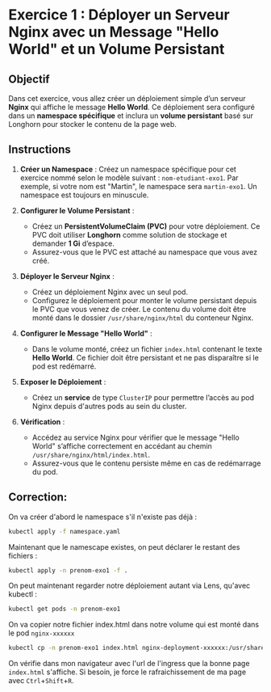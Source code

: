 # Exercice 1 : Déployer un Serveur Nginx avec un Message "Hello World" et un Volume Persistant

## Objectif

Dans cet exercice, vous allez créer un déploiement simple d’un serveur **Nginx** qui affiche le message **Hello World**. Ce déploiement sera configuré dans un **namespace spécifique** et inclura un **volume persistant** basé sur Longhorn pour stocker le contenu de la page web.

## Instructions

1. **Créer un Namespace** : Créez un namespace spécifique pour cet exercice nommé selon le modèle suivant : `nom-etudiant-exo1`. Par exemple, si votre nom est "Martin", le namespace sera `martin-exo1`. Un namespace est toujours en minuscule.

2. **Configurer le Volume Persistant** :
   - Créez un **PersistentVolumeClaim (PVC)** pour votre déploiement. Ce PVC doit utiliser **Longhorn** comme solution de stockage et demander **1 Gi** d’espace.
   - Assurez-vous que le PVC est attaché au namespace que vous avez créé.

3. **Déployer le Serveur Nginx** :
   - Créez un déploiement Nginx avec un seul pod.
   - Configurez le déploiement pour monter le volume persistant depuis le PVC que vous venez de créer. Le contenu du volume doit être monté dans le dossier `/usr/share/nginx/html` du conteneur Nginx.
   
4. **Configurer le Message "Hello World"** :
   - Dans le volume monté, créez un fichier `index.html` contenant le texte **Hello World**. Ce fichier doit être persistant et ne pas disparaître si le pod est redémarré.
   
5. **Exposer le Déploiement** :
   - Créez un **service** de type `ClusterIP` pour permettre l’accès au pod Nginx depuis d'autres pods au sein du cluster.

6. **Vérification** :
   - Accédez au service Nginx pour vérifier que le message "Hello World" s’affiche correctement en accédant au chemin `/usr/share/nginx/html/index.html`.
   - Assurez-vous que le contenu persiste même en cas de redémarrage du pod.

## Correction:

On va créer d'abord le namespace s'il n'existe pas déjà :
```bash
kubectl apply -f namespace.yaml
```

Maintenant que le namescape existes, on peut déclarer le restant des fichiers :
```bash
kubectl apply -n prenom-exo1 -f .
```

On peut maintenant regarder notre déploiement autant via Lens, qu'avec kubectl :
```bash
kubectl get pods -n prenom-exo1
```

On va copier notre fichier index.html dans notre volume qui est monté dans le pod `nginx-xxxxxx`
```bash
kubectl cp -n prenom-exo1 index.html nginx-deployment-xxxxxx:/usr/share/nginx/html/index.html
```

On vérifie dans mon navigateur avec l'url de l'ingress que la bonne page `index.html` s'affiche. Si besoin, je force le
rafraichissement de ma page avec `Ctrl`+`Shift`+`R`.